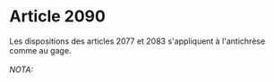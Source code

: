 # Article 2090

Les dispositions des articles 2077 et 2083 s'appliquent à l'antichrèse comme au gage.<br/><br/><i>NOTA:</i>